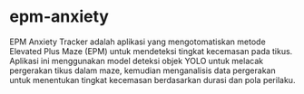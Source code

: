 # epm-anxiety
EPM Anxiety Tracker adalah aplikasi yang mengotomatiskan metode Elevated Plus Maze (EPM) untuk mendeteksi tingkat kecemasan pada tikus. Aplikasi ini menggunakan model deteksi objek YOLO untuk melacak pergerakan tikus dalam maze, kemudian menganalisis data pergerakan untuk menentukan tingkat kecemasan berdasarkan durasi dan pola perilaku.
